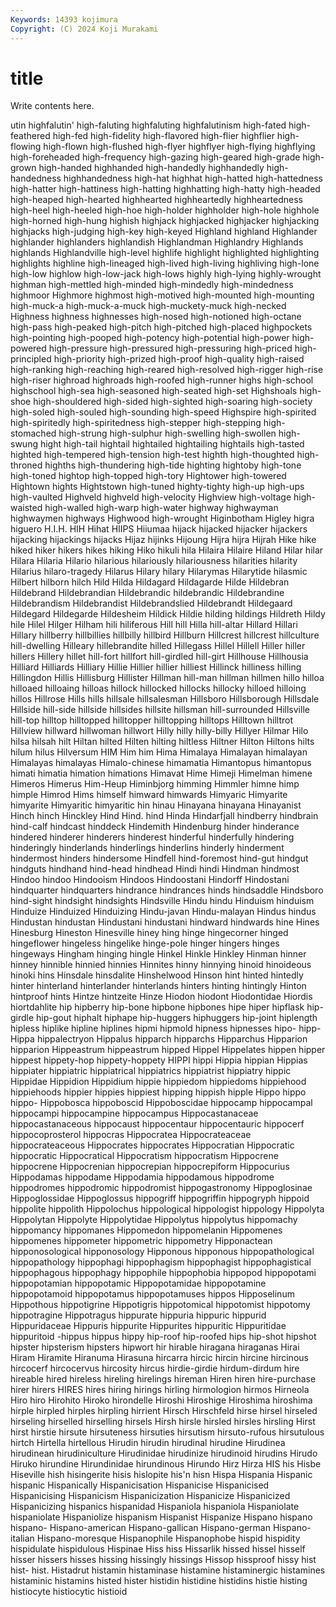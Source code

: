 ```yaml
---
Keywords: 14393 kojimura
Copyright: (C) 2024 Koji Murakami
---
```


# title

Write contents here.



utin highfalutin' high-faluting highfaluting highfalutinism high-fated high-feathered high-fed high-fidelity
high-flavored high-flier highflier high-flowing high-flown high-flushed high-flyer highflyer high-flying highflying
high-foreheaded high-frequency high-gazing high-geared high-grade high-grown high-handed highhanded high-handedly highhandedly
high-handedness highhandedness high-hat highhat high-hatted high-hattedness high-hatter high-hattiness high-hatting highhatting
high-hatty high-headed high-heaped high-hearted highhearted highheartedly highheartedness high-heel high-heeled high-hoe
high-holder highholder high-hole highhole high-horned high-hung highish highjack highjacked highjacker
highjacking highjacks high-judging high-key high-keyed Highland highland Highlander highlander highlanders
highlandish Highlandman Highlandry Highlands highlands Highlandville high-level highlife highlight highlighted
highlighting highlights highline high-lineaged high-lived high-living highliving high-lone high-low highlow
high-low-jack high-lows highly high-lying highly-wrought highman high-mettled high-minded high-mindedly high-mindedness
highmoor Highmore highmost high-motived high-mounted high-mounting high-muck-a high-muck-a-muck high-muckety-muck high-necked
Highness highness highnesses high-nosed high-notioned high-octane high-pass high-peaked high-pitch high-pitched
high-placed highpockets high-pointing high-pooped high-potency high-potential high-power high-powered high-pressure high-pressured
high-pressuring high-priced high-principled high-priority high-prized high-proof high-quality high-raised high-ranking high-reaching
high-reared high-resolved high-rigger high-rise high-riser highroad highroads high-roofed high-runner highs
high-school highschool high-sea high-seasoned high-seated high-set Highshoals high-shoe high-shouldered high-sided
high-sighted high-soaring high-society high-soled high-souled high-sounding high-speed Highspire high-spirited high-spiritedly
high-spiritedness high-stepper high-stepping high-stomached high-strung high-sulphur high-swelling high-swollen high-swung hight
high-tail hightail hightailed hightailing hightails high-tasted highted high-tempered high-tension high-test
highth high-thoughted high-throned highths high-thundering high-tide highting hightoby high-tone high-toned
hightop high-topped high-tory Hightower high-towered Hightown hights Hightstown high-tuned highty-tighty
high-up high-ups high-vaulted Highveld highveld high-velocity Highview high-voltage high-waisted high-walled
high-warp high-water highway highwayman highwaymen highways Highwood high-wrought Higinbotham Higley
higra higuero H.I.H. HIH Hihat HIIPS Hiiumaa hijack hijacked hijacker
hijackers hijacking hijackings hijacks Hijaz hijinks Hijoung Hijra hijra Hijrah
Hike hike hiked hiker hikers hikes hiking Hiko hikuli hila
Hilaira Hilaire Hiland Hilar hilar Hilara Hilaria Hilario hilarious hilariously
hilariousness hilarities hilarity Hilarius hilaro-tragedy Hilarus Hilary hilary Hilarymas Hilarytide
hilasmic Hilbert hilborn hilch Hild Hilda Hildagard Hildagarde Hilde Hildebran
Hildebrand Hildebrandian Hildebrandic hildebrandic Hildebrandine Hildebrandism Hildebrandist Hildebrandslied Hildebrandt Hildegaard
Hildegard Hildegarde Hildesheim Hildick Hildie hilding hildings Hildreth Hildy hile
Hilel Hilger Hilham hili hiliferous Hill hill Hilla hill-altar Hillard
Hillari Hillary hillberry hillbillies hillbilly hillbird Hillburn Hillcrest hillcrest hillculture
hill-dwelling Hilleary hillebrandite hilled Hillegass Hillel Hillell Hiller hiller hillers
Hillery hillet hill-fort hillfort hill-girdled hill-girt Hillhouse Hillhousia Hilliard Hilliards
Hilliary Hillie Hillier hillier hilliest Hillinck hilliness hilling Hillingdon Hillis
Hillisburg Hillister Hillman hill-man hillman hillmen hillo hilloa hilloaed hilloaing
hilloas hillock hillocked hillocks hillocky hilloed hilloing hillos Hillrose Hills
hills hillsale hillsalesman Hillsboro Hillsborough Hillsdale Hillside hill-side hillside hillsides
hillsite hillsman hill-surrounded Hillsville hill-top hilltop hilltopped hilltopper hilltopping hilltops
Hilltown hilltrot Hillview hillward hillwoman hillwort Hilly hilly hilly-billy Hillyer
Hilmar Hilo hilsa hilsah hilt Hiltan hilted Hilten hilting hiltless
Hiltner Hilton Hiltons hilts hilum hilus Hilversum HIM Him him
Hima Himalaya Himalayan himalayan Himalayas himalayas Himalo-chinese himamatia Himantopus himantopus
himati himatia himation himations Himavat Hime Himeji Himelman himene Himeros
Himerus Him-Heup Himinbjorg himming Himmler himne himp himple Himrod Hims
himself himward himwards Himyaric Himyarite himyarite Himyaritic himyaritic hin hinau
Hinayana hinayana Hinayanist Hinch hinch Hinckley Hind Hind. hind Hinda
Hindarfjall hindberry hindbrain hind-calf hindcast hinddeck Hindemith Hindenburg hinder hinderance
hindered hinderer hinderers hinderest hinderful hinderfully hindering hinderingly hinderlands hinderlings
hinderlins hinderly hinderment hindermost hinders hindersome Hindfell hind-foremost hind-gut hindgut
hindguts hindhand hind-head hindhead Hindi hindi Hindman hindmost Hindoo hindoo
Hindooism Hindoos Hindoostani Hindorff Hindostani hindquarter hindquarters hindrance hindrances hinds
hindsaddle Hindsboro hind-sight hindsight hindsights Hindsville Hindu hindu Hinduism hinduism
Hinduize Hinduized Hinduizing Hindu-javan Hindu-malayan Hindus hindus Hindustan hindustan Hindustani
hindustani hindward hindwards hine Hines Hinesburg Hineston Hinesville hiney hing
hinge hingecorner hinged hingeflower hingeless hingelike hinge-pole hinger hingers hinges
hingeways Hingham hinging hingle Hinkel Hinkle Hinkley Hinman hinner hinney
hinnible hinnied hinnies Hinnites hinny hinnying hinoid hinoideous hinoki hins
Hinsdale hinsdalite Hinshelwood Hinson hint hinted hintedly hinter hinterland hinterlander
hinterlands hinters hinting hintingly Hinton hintproof hints Hintze hintzeite Hinze
Hiodon hiodont Hiodontidae Hiordis hiortdahlite hip hipberry hip-bone hipbone hipbones
hipe hiper hipflask hip-girdle hip-gout hiphalt hiphape hip-huggers hiphuggers hip-joint
hiplength hipless hiplike hipline hiplines hipmi hipmold hipness hipnesses hipo-
hipp- Hippa hippalectryon Hippalus hipparch hipparchs Hipparchus Hipparion hipparion Hippeastrum
hippeastrum hipped Hippel Hippelates hippen hipper hippest hippety-hop hippety-hoppety HIPPI
hippi Hippia hippian Hippias hippiater hippiatric hippiatrical hippiatrics hippiatrist hippiatry
hippic Hippidae Hippidion Hippidium hippie hippiedom hippiedoms hippiehood hippiehoods hippier
hippies hippiest hipping hippish hipple Hippo hippo hippo- Hippobosca hippoboscid
Hippoboscidae hippocamp hippocampal hippocampi hippocampine hippocampus Hippocastanaceae hippocastanaceous hippocaust hippocentaur
hippocentauric hippocerf hippocoprosterol hippocras Hippocratea Hippocrateaceae hippocrateaceous Hippocrates hippocrates Hippocratian
Hippocratic hippocratic Hippocratical Hippocratism hippocratism Hippocrene hippocrene Hippocrenian hippocrepian hippocrepiform
Hippocurius Hippodamas hippodame Hippodamia hippodamous hippodrome hippodromes hippodromic hippodromist hippogastronomy
Hippoglosinae Hippoglossidae Hippoglossus hippogriff hippogriffin hippogryph hippoid hippolite hippolith Hippolochus
hippological hippologist hippology Hippolyta Hippolytan Hippolyte Hippolytidae Hippolytus hippolytus hippomachy
hippomancy hippomanes Hippomedon hippomelanin Hippomenes hippomenes hippometer hippometric hippometry Hipponactean
hipponosological hipponosology Hipponous hipponous hippopathological hippopathology hippophagi hippophagism hippophagist hippophagistical
hippophagous hippophagy hippophile hippophobia hippopod hippopotami hippopotamian hippopotamic Hippopotamidae hippopotamine
hippopotamoid hippopotamus hippopotamuses hippos Hipposelinum Hippothous hippotigrine Hippotigris hippotomical hippotomist
hippotomy hippotragine Hippotragus hippurate hippuria hippuric hippurid Hippuridaceae Hippuris hippurite
Hippurites hippuritic Hippuritidae hippuritoid -hippus hippus hippy hip-roof hip-roofed hips
hip-shot hipshot hipster hipsterism hipsters hipwort hir hirable hiragana hiraganas
Hirai Hiram Hiramite Hiranuma Hirasuna hircarra hircic hircin hircine hircinous
hircocerf hircocervus hircosity hircus hirdie-girdie hirdum-dirdum hire hireable hired hireless
hireling hirelings hireman Hiren hiren hire-purchase hirer hirers HIRES hires
hiring hirings hirling hirmologion hirmos Hirneola Hiro hiro Hirohito Hiroko
hirondelle Hiroshi Hiroshige Hiroshima hiroshima hirple hirpled hirples hirpling hirrient
Hirsch Hirschfeld hirse hirsel hirseled hirseling hirselled hirselling hirsels Hirsh
hirsle hirsled hirsles hirsling Hirst hirst hirstie hirsute hirsuteness hirsuties
hirsutism hirsuto-rufous hirsutulous hirtch Hirtella hirtellous Hirudin hirudin hirudinal hirudine
Hirudinea hirudinean hirudiniculture Hirudinidae hirudinize hirudinoid hirudins Hirudo Hiruko hirundine
Hirundinidae hirundinous Hirundo Hirz Hirza HIS his Hisbe Hiseville hish
hisingerite hisis hislopite his'n hisn Hispa Hispania Hispanic hispanic Hispanically
Hispanicisation Hispanicise Hispanicised Hispanicising Hispanicism Hispanicization Hispanicize Hispanicized Hispanicizing hispanics
hispanidad Hispaniola hispaniola Hispaniolate hispaniolate Hispaniolize hispanism Hispanist Hispanize Hispano
hispano hispano- Hispano-american Hispano-gallican Hispano-german Hispano-italian Hispano-moresque Hispanophile Hispanophobe hispid
hispidity hispidulate hispidulous Hispinae Hiss hiss Hissarlik hissed hissel hisself
hisser hissers hisses hissing hissingly hissings Hissop hissproof hissy hist
hist- hist. Histadrut histamin histaminase histamine histaminergic histamines histaminic histamins
histed hister histidin histidine histidins histie histing histiocyte histiocytic histioid
